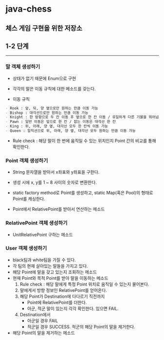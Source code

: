 # java-chess
체스 게임 구현을 위한 저장소
---

## 1-2 단계
---

### 말 객체 생성하기

- 상태가 없기 때문에 Enum으로 구현
- 각각의 말은 이동 규칙에 대한 메소드를 갖는다.  

- 이동 규칙

```markdown
- Rook : 앞, 뒤, 양 옆으로만 원하는 만큼 이동 가능
- Bishop : 대각선으로만 원하는 만큼 이동 가능
- Knight : 한 방향으로 두 칸 이동 후 옆으로 한 칸 이동 / 유일하게 다른 기물을 뛰어넘을 수 있음
- Pawn : 일반 이동은 앞으로 한 칸 / 잡는 이동은 대각선 한 칸
- King : 위, 아래, 양 옆, 대각선 모두 한 칸씩 이동 가능 
- Queen : 일직선으로 위, 아래, 양 옆, 대각선 모두 원하는 만큼 이동 가능
```

- Rule check : 해당 말이 한 번에 움직일 수 있는 위치인지 Point 간의 비교를 통해 확인한다.


### Point 객체 생성하기

- String 문자열을 받아서 x좌표와 y좌표을 구한다.  
- 생성 시에 x, y를 1 ~ 8 사이의 숫자로 변환한다.  
- static factory method로 Point를 생성하고, static Map(혹은 Pool)의 형태로 Point를 캐싱한다.  

- Point에서 RelativePoint를 받아서 연산하는 메소드  


### RelativePoint 객체 생성하기

- UnitRelativePoint 구하는 메소드


### User 객체 생성하기

- black팀과 white팀을 가질 수 있다.  
- 각 팀의 현재 살아있는 말들을 가지고 있다.  
- 해당 Point에 말을 갖고 있는지 조회하는 메소드  
- 현재 Point와 목적 Point를 받아 말을 이동하는 메소드  
	1. Rule check : 해당 말에게 특정 Point 위치로 움직일 수 있는지 물어본다.  
	2. 말에게서 방향 정보인 RelativePoint를 얻어온다.  
	3. 해당 Point가 Destination에 다다르기 직전까지
		- Point에 RelativePoint를 더한다.
		- 아군, 적군 말이 있는지 각각 확인한다. 있으면 FAIL.
	4. Destination에서
		- 아군일 경우 FAIL
		- 적군일 경우 SUCCESS. 적군의 해당 Point의 말을 제거한다. 
- 해당 Point의 말을 제거하는 메소드  



